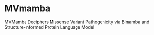 # MVmamba
MVMamba Deciphers Missense Variant Pathogenicity via Bimamba and  Structure-informed Protein Language Model
